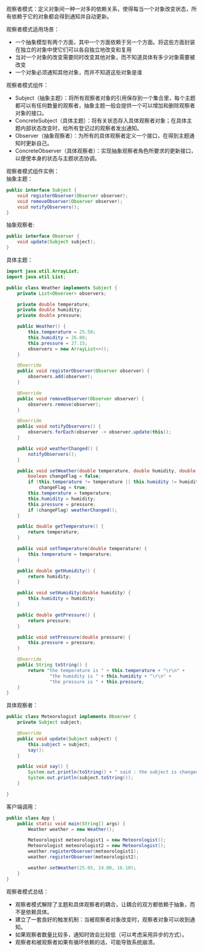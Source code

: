 观察者模式：定义对象间一种一对多的依赖关系，使得每当一个对象改变状态，所有依赖于它的对象都会得到通知并自动更新。

观察者模式适用场景：
* 一个抽象模型有两个方面，其中一个方面依赖于另一个方面。将这些方面封装在独立的对象中使它们可以各自独立地改变和复用
* 当对一个对象的改变需要同时改变其他对象，而不知道具体有多少对象需要被改变
* 一个对象必须通知其他对象，而并不知道这些对象是谁

观察者模式组件：
* Subject（抽象主题）：将所有观察者对象的引用保存到一个集合里，每个主题都可以有任何数量的观察者，抽象主题一般会提供一个可以增加和删除观察者对象的接口。
* ConcreteSubject（具体主题）：将有关状态存入具体观察者对象；在具体主题内部状态改变时，给所有登记过的观察者发出通知。
* Observer（抽象观察者）：为所有的具体观察者定义一个接口，在得到主题通知时更新自己。
* ConcreteObserver（具体观察者）：实现抽象观察者角色所要求的更新接口，以便使本身的状态与主题状态协调。

观察者模式组件实例：   
抽象主题：
```java
public interface Subject {
    void registerObserver(Observer observer);
    void removeObserver(Observer observer);
    void notifyObservers();
}
```
抽象观察者:
```java
public interface Observer {
    void update(Subject subject);
}
``` 
具体主题：
```java
import java.util.ArrayList;
import java.util.List;

public class Weather implements Subject {
    private List<Observer> observers;

    private double temperature;
    private double humidity;
    private double pressure;

    public Weather() {
        this.temperature = 25.50;
        this.humidity = 26.00;
        this.pressure = 27.15;
        observers = new ArrayList<>();
    }

    @Override
    public void registerObserver(Observer observer) {
        observers.add(observer);
    }

    @Override
    public void removeObserver(Observer observer) {
        observers.remove(observer);
    }

    @Override
    public void notifyObservers() {
        observers.forEach(observer -> observer.update(this));
    }

    public void weatherChanged() {
        notifyObservers();
    }

    public void setWeather(double temperature, double humidity, double pressure) {
        boolean changeFlag = false;
        if (this.temperature != temperature || this.humidity != humidity || this.pressure != pressure)
            changeFlag = true;
        this.temperature = temperature;
        this.humidity = humidity;
        this.pressure = pressure;
        if (changeFlag) weatherChanged();
    }

    public double getTemperature() {
        return temperature;
    }

    public void setTemperature(double temperature) {
        this.temperature = temperature;
    }

    public double getHumidity() {
        return humidity;
    }

    public void setHumidity(double humidity) {
        this.humidity = humidity;
    }

    public double getPressure() {
        return pressure;
    }

    public void setPressure(double pressure) {
        this.pressure = pressure;
    }

    @Override
    public String toString() {
        return "the temperature is " + this.temperature + "\r\n" +
                "the humidity is " + this.humidity + "\r\n" +
                "the pressure is " + this.pressure;
    }
}
```
具体观察者：
```java
public class Meteorologist implements Observer {
    private Subject subject;

    @Override
    public void update(Subject subject) {
        this.subject = subject;
        say();
    }

    public void say() {
        System.out.println(toString() + " said : the subject is changed");
        System.out.println(subject.toString());
    }

}
```
客户端调用：
```java
public class App {
    public static void main(String[] args) {
        Weather weather = new Weather();

        Meteorologist meteorologist1 = new Meteorologist();
        Meteorologist meteorologist2 = new Meteorologist();
        weather.registerObserver(meteorologist1);
        weather.registerObserver(meteorologist2);

        weather.setWeather(25.05, 24.00, 16.10);
    }
}
```

观察者模式总结：
* 观察者模式解除了主题和具体观察者的耦合，让耦合的双方都依赖于抽象，而不是依赖具体。
* 建立了一套良好的触发机制：当被观察者对象改变时，观察者对象可以收到通知。
* 如果观察者数量比较多，通知时效会比较低（可以考虑采用异步的方式）。
* 观察者和被观察者如果有循环依赖的话，可能导致系统崩溃。